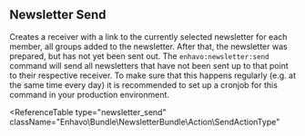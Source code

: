 ## Newsletter Send

Creates a receiver with a link to the currently selected newsletter for
each member, all groups added to the newsletter. After that, the
newsletter was prepared, but has not yet been sent out. The
`enhavo:newsletter:send` command will
send all newsletters that have not been sent up to that point to their
respective receiver. To make sure that this happens regularly (e.g. at
the same time every day) it is recommended to set up a cronjob for this
command in your production environment.

<ReferenceTable
type="newsletter_send"
className="Enhavo\Bundle\NewsletterBundle\Action\SendActionType"
>
<template v-slot:options>
</template>
<template v-slot:inherit>
    <ReferenceOption name="label" />,
    <ReferenceOption name="translation_domain" />,
    <ReferenceOption name="hidden" />,
    <ReferenceOption name="permission" />
</template>
</ReferenceTable>

